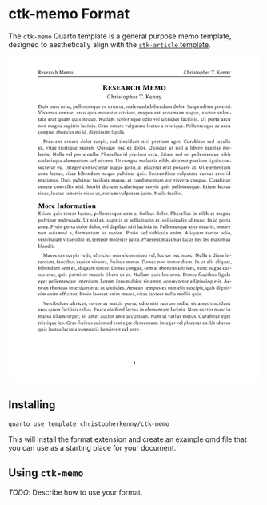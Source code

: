 # ctk-memo Format

The `ctk-memo` Quarto template is a general purpose memo template, designed to aesthetically align with the [`ctk-article` template](https://github.com/christopherkenny/ctk-article).

<!-- pdftools::pdf_convert('template.pdf', pages = 1) -->
![[template.qmd](template.qmd)](template_1.png)

## Installing

```bash
quarto use template christopherkenny/ctk-memo
```

This will install the format extension and create an example qmd file
that you can use as a starting place for your document.

## Using `ctk-memo`

_TODO_: Describe how to use your format.

